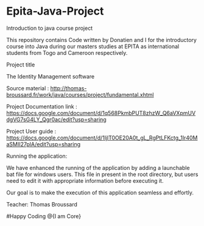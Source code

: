 # Epita-Java-Project
Introduction to java course project

This repository contains Code written by Donatien and I for the introductory course into Java during our masters studies at EPITA 
as international students from Togo and Cameroon respectively.

Project title

The Identity Management software


Source material : http://thomas-broussard.fr/work/java/courses/project/fundamental.xhtml

Project Documentation link : https://docs.google.com/document/d/1q568PkmbPUT8zhzW_Q6aVXpmUVdgVG7sG4LY_Qgr0ac/edit?usp=sharing

Project User guide : https://docs.google.com/document/d/1ljlT0OE20A0t_gL_RgPtLFKctg_1Ir40MaSMII27plA/edit?usp=sharing

Running the application:

We have enhanced the running of the application by adding a launchable bat file for windows users. This file in present in the root
directory, but users need to edit it with appropriate information before executing it.

Our goal is to make the execution of this application seamless and effortly.

Teacher: Thomas Broussard


#Happy Coding                    @{I am Core}
